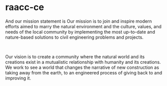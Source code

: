 # raacc-ce
And our mission statement is
 Our mission is to join and inspire modern efforts aimed to marry the natural environment and the culture, values, and needs of the local community by implementing the most up-to-date and nature-based solutions to civil engineering problems and projects. ​

​

Our vision is to create a community where the natural world and its creations exist in a mutualistic relationship with humanity and its creations. We work to see a world that changes the narrative of new construction as taking away from the earth, to an engineered process of giving back to and improving it. ​